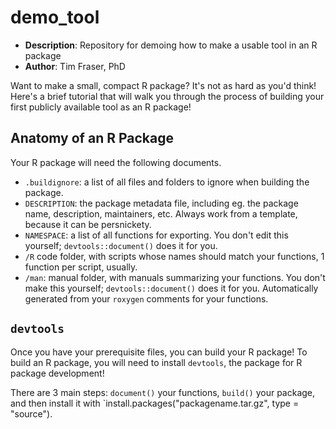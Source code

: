 # demo_tool
- **Description**: Repository for demoing how to make a usable tool in an R package
- **Author**: Tim Fraser, PhD

Want to make a small, compact R package? It's not as hard as you'd think! Here's a brief tutorial that will walk you through the process of building your first publicly available tool as an R package!

## Anatomy of an R Package

Your R package will need the following documents.

- `.buildignore`: a list of all files and folders to ignore when building the package.
- `DESCRIPTION`: the package metadata file, including eg. the package name, description, maintainers, etc. Always work from a template, because it can be persnickety.
- `NAMESPACE`: a list of all functions for exporting. You don't edit this yourself; `devtools::document()` does it for you.
- `/R` code folder, with scripts whose names should match your functions, 1 function per script, usually.
- `/man`: manual folder, with manuals summarizing your functions. You don't make this yourself; `devtools::document()` does it for you. Automatically generated from your `roxygen` comments for your functions.    

## `devtools`

Once you have your prerequisite files, you can build your R package!
To build an R package, you will need to install `devtools`, the package for R package development!

There are 3 main steps: `document()` your functions, `build()` your package, and then install it with `install.packages("packagename.tar.gz", type = "source").
